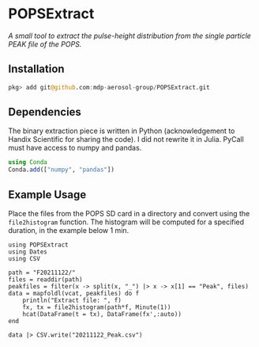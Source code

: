 # POPSExtract

*A small tool to extract the pulse-height distribution from the single particle PEAK file of the POPS.*

## Installation

```julia
pkg> add git@github.com:mdp-aerosol-group/POPSExtract.git
```

## Dependencies

The binary extraction piece is written in Python (acknowledgement to Handix Scientific for sharing the code). I did not rewrite it in Julia. PyCall must have access to numpy and pandas.

```julia
using Conda
Conda.add(["numpy", "pandas"])
```

## Example Usage

Place the files from the POPS SD card in a directory and convert using the ```file2histogram``` function. The histogram will be computed for a specified duration, in the example below 1 min. 

```
using POPSExtract
using Dates
using CSV

path = "F20211122/"
files = readdir(path)
peakfiles = filter(x -> split(x, "_") |> x -> x[1] == "Peak", files)
data = mapfoldl(vcat, peakfiles) do f
	println("Extract file: ", f)
	fx, tx = file2histogram(path*f, Minute(1))
	hcat(DataFrame(t = tx), DataFrame(fx',:auto))
end

data |> CSV.write("20211122_Peak.csv")
```
